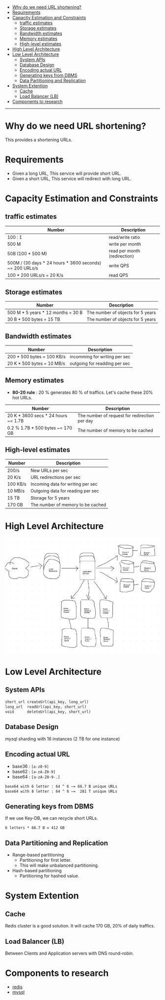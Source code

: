 - [Why do we need URL shortening?](#why-do-we-need-url-shortening)
- [Requirements](#requirements)
- [Capacity Estimation and Constraints](#capacity-estimation-and-constraints)
  - [traffic estimates](#traffic-estimates)
  - [Storage estimates](#storage-estimates)
  - [Bandwidth estimates](#bandwidth-estimates)
  - [Memory estimates](#memory-estimates)
  - [High-level estimates](#high-level-estimates)
- [High Level Architecture](#high-level-architecture)
- [Low Level Architecture](#low-level-architecture)
  - [System APIs](#system-apis)
  - [Database Design](#database-design)
  - [Encoding actual URL](#encoding-actual-url)
  - [Generating keys from DBMS](#generating-keys-from-dbms)
  - [Data Partitioning and Replication](#data-partitioning-and-replication)
- [System Extention](#system-extention)
  - [Cache](#cache)
  - [Load Balancer (LB)](#load-balancer-lb)
- [Components to research](#components-to-research)

----

# Why do we need URL shortening?

This provides a shortening URLs.

# Requirements 

* Given a long URL, This service will provide short URL.
* Given a short URL, This service will redirect with long URL.

# Capacity Estimation and Constraints

## traffic estimates

| Number                                                   | Description                  |
| -------------------------------------------------------- | ---------------------------- |
| 100 : 1                                                  | read/write ratio             |
| 500 M                                                    | write per month              |
| 50B (100 * 500 M)                                        | read per month (redirection) |
| 500M / (30 days * 24 hours * 3600 seconds) ~= 200 URLs/s | write QPS                    |
| 100 * 200 URLs/s = 20 K/s                                | read QPS                     |

## Storage estimates

| Number                             | Description                       |
| ---------------------------------- | --------------------------------- |
| 500 M * 5 years * 12 months = 30 B | The number of objects for 5 years |
| 30 B * 500 bytes = 15 TB           | The number of objects for 5 years |

## Bandwidth estimates

| Number                     | Description                   |
| -------------------------- | ----------------------------- |
| 200 * 500 bytes = 100 KB/s | incomming for writing per sec |
| 20 K * 500 bytes = 10 MB/s | outgoing for readding per sec |

## Memory estimates

* **80-20 rule** : 20 % generates 80 % of traffics. Let's cache these 20% hot URLs.

| Number                              | Description                                   |
| ----------------------------------- | --------------------------------------------- |
| 20 K * 3600 secs * 24 hours ~= 1.7B | The number of request for redirection per day |
| 0.2 % 1.7B * 500 bytes ~= 170 GB    | The number of memory to be cached             |

## High-level estimates

| Number   | Description                        |
| -------- | ---------------------------------- |
| 200/s    | New URLs per sec                   |
| 20 K/s   | URL redirections per sec           |
| 100 KB/s | Incoming data for writing per sec  |
| 10 MB/s  | Outgoing data for reading per sec  |
| 15 TB    | Storage for 5 years                |
| 170 GB   | The number of memory to be cached |

# High Level Architecture

![](architecture.png)

# Low Level Architecture

## System APIs

```
short_url createUrl(api_key, long_url)
long_url  readUrl(api_key, short_url)
void      deleteUrl(api_key, short_url)
```

## Database Design

mysql sharding with 16 instances (2 TB for one instance)

## Encoding actual URL

* base36 : `[a-z0-9]`
* base62 : `[a-zA-Z0-9]`
* base64 : `[a-zA-Z0-9-.]`

```
base64 with 6 letter : 64 ^ 6 ~= 68.7 B unique URLs
base64 with 8 letter : 64 ^ 8 ~=  281 T unique URLs
```

## Generating keys from DBMS

If we use Key-DB, we can recycle short URLs.

```
6 letters * 68.7 B = 412 GB
```

## Data Partitioning and Replication

* Range-based partitioning 
  * Partitioning for first letter.
  * This will make unbalanced partitioning.
* Hash-based partitioning
  * Partitioning for hashed value.

# System Extention

## Cache

Redis cluster is a good solution. It will cache 170 GB, 20% of daily traffics.

## Load Balancer (LB)

Between Clients and Application servers with DNS round-robin.

# Components to research

* [redis](/redis/README.md)
* [mysql](/mysql/README.md)

